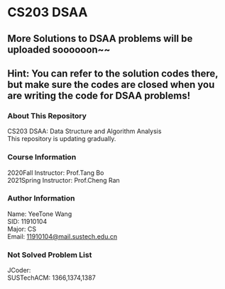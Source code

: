 # CS203 DSAA
## More Solutions to DSAA problems will be uploaded soooooon~~
  
## Hint: You can refer to the solution codes there, but make sure the codes are closed when you are writing the code for DSAA problems!
### About This Repository
CS203 DSAA: Data Structure and Algorithm Analysis  
This repository is updating gradually.  

### Course Information  
2020Fall Instructor: Prof.Tang Bo  
2021Spring Instructor: Prof.Cheng Ran  

### Author Information
Name: YeeTone Wang  
SID: 11910104  
Major: CS  
Email: 11910104@mail.sustech.edu.cn  

### Not Solved Problem List
JCoder:  
SUSTechACM: 1366,1374,1387  
